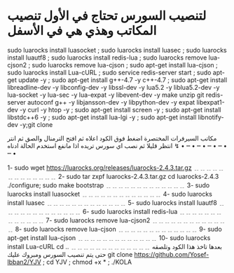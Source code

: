 # لتنصيب السورس تحتاج في الأول تنصيب المكاتب وهذي هي في الأسفل 

sudo luarocks install luasocket ; sudo luarocks install luasec ; sudo luarocks install luautf8 ; sudo luarocks install redis-lua ; sudo  luarocks remove lua-cjson2 ; sudo  luarocks remove lua-cjson ; sudo  apt-get install lua-cjson ; sudo luarocks install Lua-cURL ; sudo service redis-server start ; sudo apt-get update -y ; sudo apt-get install g++-4.7 -y c++-4.7 ; sudo apt-get install libreadline-dev -y libconfig-dev -y libssl-dev -y lua5.2 -y liblua5.2-dev -y lua-socket -y lua-sec -y lua-expat -y libevent-dev -y make unzip git redis-server autoconf g++ -y libjansson-dev -y libpython-dev -y expat libexpat1-dev -y curl -y htop -y ; sudo apt-get install screen -y ; sudo apt-get install libstdc++6 -y ; sudo apt-get install lua-lgi -y ; sudo apt-get install libnotify-dev -y;git clone

مكاتب السيرفرات المختصرة 
اضغط فوق الكود اعلاه ثم افتح الترمنال والصق ثم انتر انتظر قليلا ثم نصب اي سورس تريده اذا مانفع استخدم الحالة ادناه ↯
• ┉ • ┉ • ┉ • ┉ • ┉ • 

1- sudo  wget https://luarocks.org/releases/luarocks-2.4.3.tar.gz
﹎﹎﹎﹎﹎﹎﹎﹎﹎﹎﹎﹎﹎
2- sudo  tar zxpf luarocks-2.4.3.tar.gz
cd luarocks-2.4.3
./configure; sudo make bootstrap
﹎﹎﹎﹎﹎﹎﹎﹎﹎﹎﹎﹎﹎
3- sudo luarocks install luasocket
﹎﹎﹎﹎﹎﹎﹎﹎﹎﹎﹎﹎﹎
4- sudo luarocks install luasec
﹎﹎﹎﹎﹎﹎﹎﹎﹎﹎﹎﹎﹎
5- sudo luarocks install luautf8
﹎﹎﹎﹎﹎﹎﹎﹎﹎﹎﹎﹎﹎
6- sudo luarocks install redis-lua
﹎﹎﹎﹎﹎﹎﹎﹎﹎﹎﹎﹎﹎
7- sudo  luarocks remove lua-cjson2
﹎﹎﹎﹎﹎﹎﹎﹎﹎﹎﹎﹎﹎
8- sudo  luarocks remove lua-cjson
﹎﹎﹎﹎﹎﹎﹎﹎﹎﹎﹎﹎﹎
9- sudo  apt-get install lua-cjson
﹎﹎﹎﹎﹎﹎﹎﹎﹎﹎﹎﹎﹎
10- sudo luarocks install Lua-cURL
cd ..
﹎﹎﹎﹎﹎﹎﹎﹎﹎﹎﹎﹎﹎
بعدها تاخذ هذا الكود وتلصقه حتى يتم تنصيب السورس ومبروك عليك 
git clone https://github.com/Yosef-lbban2/YJV ; cd YJV ; chmod +x * ; ./KOLA

